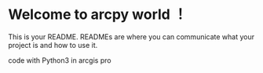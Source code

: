 # Welcome to arcpy world ！

This is your README. READMEs are where you can communicate what your project is and how to use it.

code with Python3 in arcgis pro


